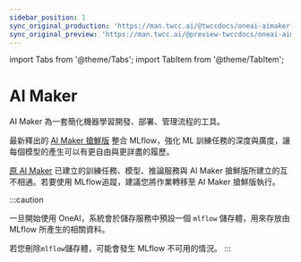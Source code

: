 ```yaml
---
sidebar_position: 1
sync_original_production: 'https://man.twcc.ai/@twccdocs/oneai-aimaker-release-zh' 
sync_original_preview: 'https://man.twcc.ai/@preview-twccdocs/oneai-aimaker-release-zh'
---
```


import Tabs from '@theme/Tabs';
import TabItem from '@theme/TabItem';

# AI Maker

AI Maker 為一套簡化機器學習開發、部署、管理流程的工具。

最新釋出的 [AI Maker 搶鮮版](https://docs.oneai.twcc.ai/s/3uxGFglX0) 整合 MLflow，強化 ML 訓練任務的深度與廣度，讓每個模型的產生可以有更自由與更詳盡的履歷。

[原 AI Maker](https://docs.oneai.twcc.ai/s/QFn7N5R-H) 已建立的訓練任務、模型、推論服務與 AI Maker 搶鮮版所建立的互不相通。若要使用 MLflow追蹤，建議您將作業轉移至 AI Maker 搶鮮版執行。

:::caution

一旦開始使用 OneAI，系統會於儲存服務中預設一個 `mlflow` 儲存體，用來存放由 MLflow 所產生的相關資料。

若您刪除`mlflow`儲存體，可能會發生 MLflow 不可用的情況。
:::
